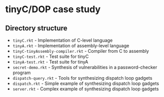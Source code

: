 # tinyC/DOP case study

## Directory structure

* `tinyC.rkt` - Implementation of C-level language
* `tinyA.rkt` - Implementation of assembly-level language
* `tinyC-tinyAssembly-compiler.rkt` - Compiler from C to assembly
* `tinyC-test.rkt` - Test suite for tinyC
* `tinyA-test.rkt` - Test suite for tinyA
* `secret-demo.rkt` - Synthesis of vulnerabilities in a password-checker program
* `dispatch-query.rkt` - Tools for synthesizing dispatch loop gadgets
* `dispatch.rkt` - Simple example of synthesizing dispatch loop gadgets
* `server.rkt` - Complex example of synthesizing dispatch loop gadgets
